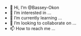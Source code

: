 - 👋 Hi, I’m @Bassey-Okon
- 👀 I’m interested in ...
- 🌱 I’m currently learning ...
- 💞️ I’m looking to collaborate on ...
- 📫 How to reach me ...

<!---
Bassey-Okon/Bassey-Okon is a ✨ special ✨ repository because its `README.md` (this file) appears on your GitHub profile.
You can click the Preview link to take a look at your changes.
--->

